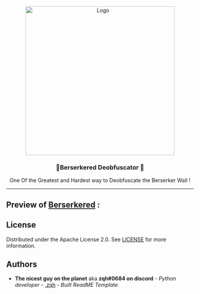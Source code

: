 <br/>
<p align="center">
  <a href="https://media.discordapp.net/attachments/1102599085216759839/1157396593469825105/Surtr.jpg?ex=65187513&is=65172393&hm=51db33512f9e8e1c9f547598993bea92ea391ded64a72b74a265326408cb0dbe&=&width=503&height=671">
    <img src="https://media.discordapp.net/attachments/1102599085216759839/1157396593469825105/Surtr.jpg?ex=65187513&is=65172393&hm=51db33512f9e8e1c9f547598993bea92ea391ded64a72b74a265326408cb0dbe&=&width=503&height=671" alt="Logo" width=400 ></a>
  <h3 align="center">🌋Berserkered Deobfuscator 🌋</h3>
  <p align="center">
    One Of the Greatest and Hardest way to Deobfuscate the Berserker Wall !

</p>







---
## Preview of [Berserkered]() :

## License

Distributed under the Apache License 2.0. See [LICENSE](https://github.com/99og/Thanatos_v1.0-Obfuscated-Challlenge/blob/main/LICENSE) for more information.

## Authors

* **The nicest guy on the planet** aka **zqh#0684 on discord** - *Python developer* - [.zqh](https://github.com/99og) - *Built ReadME Template*

